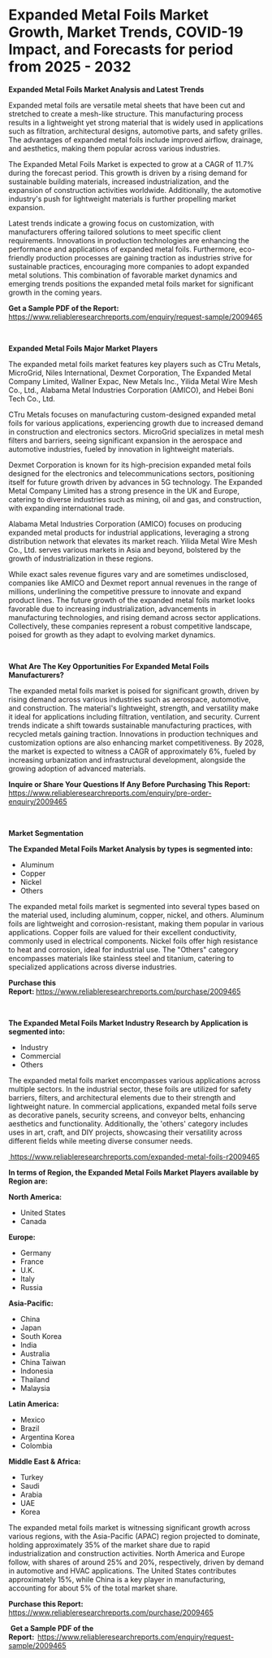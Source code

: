 <p><h1>Expanded Metal Foils Market Growth, Market Trends, COVID-19 Impact, and Forecasts for period from 2025 - 2032</h1></p><p><strong>Expanded Metal Foils Market Analysis and Latest Trends</strong></p>
<p><p>Expanded metal foils are versatile metal sheets that have been cut and stretched to create a mesh-like structure. This manufacturing process results in a lightweight yet strong material that is widely used in applications such as filtration, architectural designs, automotive parts, and safety grilles. The advantages of expanded metal foils include improved airflow, drainage, and aesthetics, making them popular across various industries.</p><p>The Expanded Metal Foils Market is expected to grow at a CAGR of 11.7% during the forecast period. This growth is driven by a rising demand for sustainable building materials, increased industrialization, and the expansion of construction activities worldwide. Additionally, the automotive industry's push for lightweight materials is further propelling market expansion. </p><p>Latest trends indicate a growing focus on customization, with manufacturers offering tailored solutions to meet specific client requirements. Innovations in production technologies are enhancing the performance and applications of expanded metal foils. Furthermore, eco-friendly production processes are gaining traction as industries strive for sustainable practices, encouraging more companies to adopt expanded metal solutions. This combination of favorable market dynamics and emerging trends positions the expanded metal foils market for significant growth in the coming years.</p></p>
<p><strong>Get a Sample PDF of the Report:&nbsp;</strong> <a href="https://www.reliableresearchreports.com/enquiry/request-sample/2009465?utm_campaign=1558&utm_medium=2&utm_source=Github&utm_content=ia&utm_term=15042025&utm_id=expanded-metal-foils">https://www.reliableresearchreports.com/enquiry/request-sample/2009465</a></p>
<p>&nbsp;</p>
<p><strong>Expanded Metal Foils Major Market Players</strong></p>
<p><p>The expanded metal foils market features key players such as CTru Metals, MicroGrid, Niles International, Dexmet Corporation, The Expanded Metal Company Limited, Wallner Expac, New Metals Inc., Yilida Metal Wire Mesh Co., Ltd., Alabama Metal Industries Corporation (AMICO), and Hebei Boni Tech Co., Ltd. </p><p>CTru Metals focuses on manufacturing custom-designed expanded metal foils for various applications, experiencing growth due to increased demand in construction and electronics sectors. MicroGrid specializes in metal mesh filters and barriers, seeing significant expansion in the aerospace and automotive industries, fueled by innovation in lightweight materials.</p><p>Dexmet Corporation is known for its high-precision expanded metal foils designed for the electronics and telecommunications sectors, positioning itself for future growth driven by advances in 5G technology. The Expanded Metal Company Limited has a strong presence in the UK and Europe, catering to diverse industries such as mining, oil and gas, and construction, with expanding international trade. </p><p>Alabama Metal Industries Corporation (AMICO) focuses on producing expanded metal products for industrial applications, leveraging a strong distribution network that elevates its market reach. Yilida Metal Wire Mesh Co., Ltd. serves various markets in Asia and beyond, bolstered by the growth of industrialization in these regions.</p><p>While exact sales revenue figures vary and are sometimes undisclosed, companies like AMICO and Dexmet report annual revenues in the range of millions, underlining the competitive pressure to innovate and expand product lines. The future growth of the expanded metal foils market looks favorable due to increasing industrialization, advancements in manufacturing technologies, and rising demand across sector applications. Collectively, these companies represent a robust competitive landscape, poised for growth as they adapt to evolving market dynamics.</p></p>
<p>&nbsp;</p>
<p><strong>What Are The Key Opportunities For Expanded Metal Foils Manufacturers?</strong></p>
<p><p>The expanded metal foils market is poised for significant growth, driven by rising demand across various industries such as aerospace, automotive, and construction. The material's lightweight, strength, and versatility make it ideal for applications including filtration, ventilation, and security. Current trends indicate a shift towards sustainable manufacturing practices, with recycled metals gaining traction. Innovations in production techniques and customization options are also enhancing market competitiveness. By 2028, the market is expected to witness a CAGR of approximately 6%, fueled by increasing urbanization and infrastructural development, alongside the growing adoption of advanced materials.</p></p>
<p><strong>Inquire or Share Your Questions If Any Before Purchasing This Report:</strong> <a href="https://www.reliableresearchreports.com/enquiry/pre-order-enquiry/2009465?utm_campaign=1558&utm_medium=2&utm_source=Github&utm_content=ia&utm_term=15042025&utm_id=expanded-metal-foils">https://www.reliableresearchreports.com/enquiry/pre-order-enquiry/2009465</a></p>
<p>&nbsp;</p>
<p><strong>Market Segmentation</strong></p>
<p><strong>The Expanded Metal Foils Market Analysis by types is segmented into:</strong></p>
<p><ul><li>Aluminum</li><li>Copper</li><li>Nickel</li><li>Others</li></ul></p>
<p><p>The expanded metal foils market is segmented into several types based on the material used, including aluminum, copper, nickel, and others. Aluminum foils are lightweight and corrosion-resistant, making them popular in various applications. Copper foils are valued for their excellent conductivity, commonly used in electrical components. Nickel foils offer high resistance to heat and corrosion, ideal for industrial use. The "Others" category encompasses materials like stainless steel and titanium, catering to specialized applications across diverse industries.</p></p>
<p><strong>Purchase this Report:&nbsp;</strong><a href="https://www.reliableresearchreports.com/purchase/2009465?utm_campaign=1558&utm_medium=2&utm_source=Github&utm_content=ia&utm_term=15042025&utm_id=expanded-metal-foils">https://www.reliableresearchreports.com/purchase/2009465</a></p>
<p>&nbsp;</p>
<p><strong>The Expanded Metal Foils Market Industry Research by Application is segmented into:</strong></p>
<p><ul><li>Industry</li><li>Commercial</li><li>Others</li></ul></p>
<p><p>The expanded metal foils market encompasses various applications across multiple sectors. In the industrial sector, these foils are utilized for safety barriers, filters, and architectural elements due to their strength and lightweight nature. In commercial applications, expanded metal foils serve as decorative panels, security screens, and conveyor belts, enhancing aesthetics and functionality. Additionally, the 'others' category includes uses in art, craft, and DIY projects, showcasing their versatility across different fields while meeting diverse consumer needs.</p></p>
<p><a href="https://www.reliableresearchreports.com/expanded-metal-foils-r2009465?utm_campaign=1558&utm_medium=2&utm_source=Github&utm_content=ia&utm_term=15042025&utm_id=expanded-metal-foils">&nbsp;https://www.reliableresearchreports.com/expanded-metal-foils-r2009465</a></p>
<p><strong>In terms of Region, the Expanded Metal Foils Market Players available by Region are:</strong></p>
<p>
    <p> <strong> North America: </strong>
        <ul>
            <li>United States</li>
            <li>Canada</li>
        </ul>
        </p> 
    <p> <strong> Europe: </strong>
        <ul>
            <li>Germany</li>
            <li>France</li>
            <li>U.K.</li>
            <li>Italy</li>
            <li>Russia</li>
        </ul>
        </p> 
    <p> <strong> Asia-Pacific: </strong>
        <ul>
            <li>China</li>
            <li>Japan</li>
            <li>South Korea</li>
            <li>India</li>
            <li>Australia</li>
            <li>China Taiwan</li>
            <li>Indonesia</li>
            <li>Thailand</li>
            <li>Malaysia</li>
        </ul>
        </p> 
    <p> <strong> Latin America: </strong>
        <ul>
            <li>Mexico</li>
            <li>Brazil</li>
            <li>Argentina Korea</li>
            <li>Colombia</li>
        </ul>
        </p> 
    <p> <strong> Middle East & Africa: </strong>
        <ul>
            <li>Turkey</li>
            <li>Saudi</li>
            <li>Arabia</li>
            <li>UAE</li>
            <li>Korea</li>
        </ul>
    </p>
    </p>
<p><p>The expanded metal foils market is witnessing significant growth across various regions, with the Asia-Pacific (APAC) region projected to dominate, holding approximately 35% of the market share due to rapid industrialization and construction activities. North America and Europe follow, with shares of around 25% and 20%, respectively, driven by demand in automotive and HVAC applications. The United States contributes approximately 15%, while China is a key player in manufacturing, accounting for about 5% of the total market share.</p></p>
<p><strong>Purchase this Report: </strong><a href="https://www.reliableresearchreports.com/purchase/2009465?utm_campaign=1558&utm_medium=2&utm_source=Github&utm_content=ia&utm_term=15042025&utm_id=expanded-metal-foils">https://www.reliableresearchreports.com/purchase/2009465</a></p>
<p>&nbsp;<strong>Get a Sample PDF of the Report:&nbsp;&nbsp;</strong><a href="https://www.reliableresearchreports.com/enquiry/request-sample/2009465?utm_campaign=1558&utm_medium=2&utm_source=Github&utm_content=ia&utm_term=15042025&utm_id=expanded-metal-foils">https://www.reliableresearchreports.com/enquiry/request-sample/2009465</a></p>
<p><strong></strong></p>
<p><p></p><p></p><p></p></p>